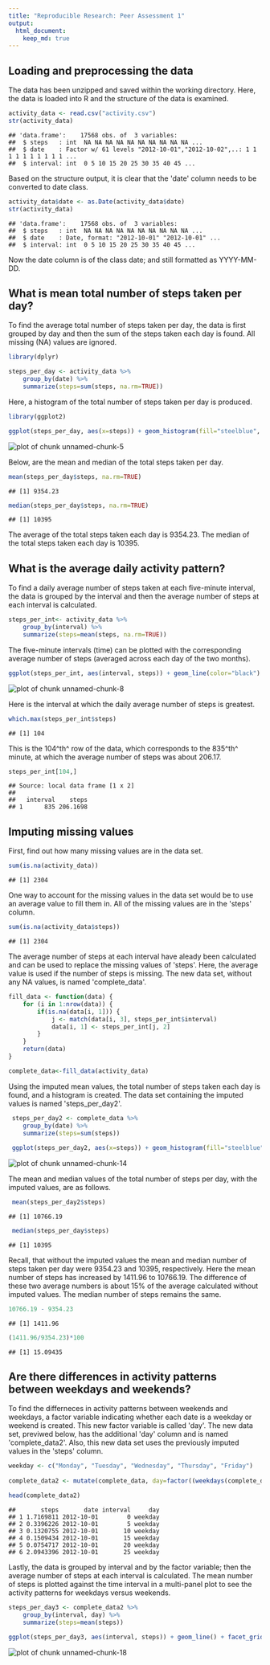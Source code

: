 ```yaml
---
title: "Reproducible Research: Peer Assessment 1"
output: 
  html_document:
    keep_md: true
---
```


## Loading and preprocessing the data

The data has been unzipped and saved within the working directory. Here, the data is loaded into R and the structure of the data is examined.

```r
activity_data <- read.csv("activity.csv")
str(activity_data)
```

```
## 'data.frame':	17568 obs. of  3 variables:
##  $ steps   : int  NA NA NA NA NA NA NA NA NA NA ...
##  $ date    : Factor w/ 61 levels "2012-10-01","2012-10-02",..: 1 1 1 1 1 1 1 1 1 1 ...
##  $ interval: int  0 5 10 15 20 25 30 35 40 45 ...
```

Based on the structure output, it is clear that the 'date' column needs to be converted to date class.

```r
activity_data$date <- as.Date(activity_data$date)
str(activity_data)
```

```
## 'data.frame':	17568 obs. of  3 variables:
##  $ steps   : int  NA NA NA NA NA NA NA NA NA NA ...
##  $ date    : Date, format: "2012-10-01" "2012-10-01" ...
##  $ interval: int  0 5 10 15 20 25 30 35 40 45 ...
```
Now the date column is of the class date; and still formatted as YYYY-MM-DD.
 
## What is mean total number of steps taken per day?

To find the average total number of steps taken per day, the data is first grouped by day and then the sum of the steps taken each day is found. All missing (NA) values are ignored.

```r
library(dplyr)
```


```r
steps_per_day <- activity_data %>%
    group_by(date) %>%
    summarize(steps=sum(steps, na.rm=TRUE))
```

Here, a histogram of the total number of steps taken per day is produced.

```r
library(ggplot2)

ggplot(steps_per_day, aes(x=steps)) + geom_histogram(fill="steelblue", color="darkgrey", binwidth=600) + xlab("Steps") + ylab("Count") + ggtitle("Steps Taken Each Day From Oct. 1 to Nov. 30, 2012")
```

![plot of chunk unnamed-chunk-5](figure/unnamed-chunk-5-1.png) 

Below, are the mean and median of the total steps taken per day.

```r
mean(steps_per_day$steps, na.rm=TRUE)
```

```
## [1] 9354.23
```

```r
median(steps_per_day$steps, na.rm=TRUE)
```

```
## [1] 10395
```

The average of the total steps taken each day is 9354.23. The median of the total steps taken each day is 10395.
 
## What is the average daily activity pattern?

To find a daily average number of steps taken at each five-minute interval, the data is grouped by the interval and then the average number of steps at each interval is calculated.

```r
steps_per_int<- activity_data %>%
    group_by(interval) %>%
    summarize(steps=mean(steps, na.rm=TRUE))
```

The five-minute intervals (time) can be plotted with the corresponding average number of steps (averaged across each day of the two months).

```r
ggplot(steps_per_int, aes(interval, steps)) + geom_line(color="black") + xlab("Time Interval (minutes)") + ylab("Average Number of Steps") + ggtitle("Daily Average of Steps Taken Every 5 Minutes")
```

![plot of chunk unnamed-chunk-8](figure/unnamed-chunk-8-1.png) 

Here is the interval at which the daily average number of steps is greatest.

```r
which.max(steps_per_int$steps)
```

```
## [1] 104
```

This is the 104^th^ row of the data, which corresponds to the 835^th^ minute, at which the average number of steps was about 206.17.

```r
steps_per_int[104,]
```

```
## Source: local data frame [1 x 2]
## 
##   interval    steps
## 1      835 206.1698
```
 
## Imputing missing values

First, find out how many missing values are in the data set.

```r
sum(is.na(activity_data))
```

```
## [1] 2304
```

One way to account for the missing values in the data set would be to use an average value to fill them in. All of the missing values are in the 'steps' column.

```r
sum(is.na(activity_data$steps))
```

```
## [1] 2304
```

The average number of steps at each interval have aleady been calculated and can be used to replace the missing values of 'steps'. Here, the average value is used if the number of steps is missing. The new data set, without any NA values, is named 'complete_data'.

```r
fill_data <- function(data) {
    for (i in 1:nrow(data)) {
        if(is.na(data[i, 1])) {
            j <- match(data[i, 3], steps_per_int$interval)
            data[i, 1] <- steps_per_int[j, 2]
        }
    }
    return(data)
}   

complete_data<-fill_data(activity_data)
```

 Using the imputed mean values, the total number of steps taken each day is found, and a histogram is created. The data set containing the imputed values is named 'steps_per_day2'.

```r
 steps_per_day2 <- complete_data %>%
    group_by(date) %>%
    summarize(steps=sum(steps))
    
 ggplot(steps_per_day2, aes(x=steps)) + geom_histogram(fill="steelblue", color="darkgrey", binwidth=600) + xlab("Steps") + ylab("Count") + ggtitle("Steps Taken Each Day (With Imputed Values)")
```

![plot of chunk unnamed-chunk-14](figure/unnamed-chunk-14-1.png) 

The mean and median values of the total number of steps per day, with the imputed values, are as follows.

```r
 mean(steps_per_day2$steps)
```

```
## [1] 10766.19
```

```r
 median(steps_per_day$steps)
```

```
## [1] 10395
```
Recall, that without the imputed values the mean and median number of steps taken per day were  9354.23 and 10395, respectively. Here the mean number of steps has increased by 1411.96 to 10766.19. The difference of these two average numbers is about 15% of the average calculated without imputed values. The median number of steps remains the same.


```r
10766.19 - 9354.23
```

```
## [1] 1411.96
```

```r
(1411.96/9354.23)*100 
```

```
## [1] 15.09435
```

## Are there differences in activity patterns between weekdays and weekends?

To find the differneces in activity patterns between weekends and weekdays, a factor variable indicating whether each date is a weekday or weekend is created. This new factor variable is called 'day'. The new data set, previwed below, has the additional 'day' column and is named 'complete_data2'. Also, this new data set uses the previously imputed values in the 'steps' column.

```r
weekday <- c("Monday", "Tuesday", "Wednesday", "Thursday", "Friday")
 
complete_data2 <- mutate(complete_data, day=factor((weekdays(complete_data$date) %in% weekday), levels=c(TRUE, FALSE), labels=c("weekday", "weekend")))

head(complete_data2)
```

```
##       steps       date interval     day
## 1 1.7169811 2012-10-01        0 weekday
## 2 0.3396226 2012-10-01        5 weekday
## 3 0.1320755 2012-10-01       10 weekday
## 4 0.1509434 2012-10-01       15 weekday
## 5 0.0754717 2012-10-01       20 weekday
## 6 2.0943396 2012-10-01       25 weekday
```

Lastly, the data is grouped by interval and by the factor variable; then the average number of steps at each interval is calculated. The mean number of steps is plotted against the time interval in a multi-panel plot to see the activity patterns for weekdays versus weekends. 

```r
steps_per_day3 <- complete_data2 %>%
    group_by(interval, day) %>%
    summarize(steps=mean(steps))
    
ggplot(steps_per_day3, aes(interval, steps)) + geom_line() + facet_grid(day ~.) + xlab("Time Interval (minutes)") + ylab("Average Steps") + ggtitle("Average Steps Taken at Each Interval")
```

![plot of chunk unnamed-chunk-18](figure/unnamed-chunk-18-1.png) 
